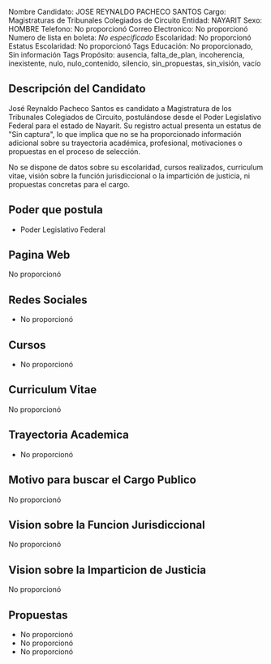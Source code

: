 Nombre Candidato: JOSE REYNALDO PACHECO SANTOS
Cargo: Magistraturas de Tribunales Colegiados de Circuito
Entidad: NAYARIT
Sexo: HOMBRE
Telefono: No proporcionó
Correo Electronico: No proporcionó
Numero de lista en boleta: *No especificado*
Escolaridad: No proporcionó
Estatus Escolaridad: No proporcionó
Tags Educación: No proporcionado, Sin información
Tags Propósito: ausencia, falta_de_plan, incoherencia, inexistente, nulo, nulo_contenido, silencio, sin_propuestas, sin_visión, vacío


## Descripción del Candidato 

José Reynaldo Pacheco Santos es candidato a Magistratura de los Tribunales Colegiados de Circuito, postulándose desde el Poder Legislativo Federal para el estado de Nayarit. Su registro actual presenta un estatus de "Sin captura", lo que implica que no se ha proporcionado información adicional sobre su trayectoria académica, profesional, motivaciones o propuestas en el proceso de selección. 

No se dispone de datos sobre su escolaridad, cursos realizados, curriculum vitae, visión sobre la función jurisdiccional o la impartición de justicia, ni propuestas concretas para el cargo.


## Poder que postula

- Poder Legislativo Federal


## Pagina Web

No proporcionó


## Redes Sociales

- No proporcionó


## Cursos

- No proporcionó


## Curriculum Vitae

No proporcionó


## Trayectoria Academica

- No proporcionó


## Motivo para buscar el Cargo Publico

No proporcionó


## Vision sobre la Funcion Jurisdiccional

No proporcionó


## Vision sobre la Imparticion de Justicia

No proporcionó


## Propuestas

- No proporcionó
- No proporcionó
- No proporcionó

